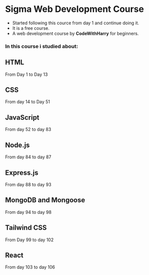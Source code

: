 # Sigma Web Development Course

* Started following this cource from day 1 and continue doing it.
* It is a free course.
* A web development course by **CodeWithHarry** for beginners.


### In this course i studied about:

## HTML

From Day 1 to Day 13

## CSS

From day 14 to Day 51

## JavaScript

From day 52  to day 83

## Node.js

From day 84  to day 87

## Express.js

From day 88 to day 93

## MongoDB and Mongoose

From day 94 to day 98

## Tailwind CSS

From Day 99 to day 102

## React

From day 103  to day 106


